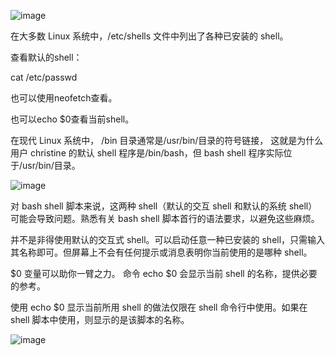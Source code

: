 ![image](https://github.com/user-attachments/assets/40403db6-e82d-4a8b-9469-52cbf3a57397)

在大多数 Linux 系统中，/etc/shells 文件中列出了各种已安装的 shell。

查看默认的shell：

cat /etc/passwd

也可以使用neofetch查看。

也可以echo $0查看当前shell。

在现代 Linux 系统中， /bin 目录通常是/usr/bin/目录的符号链接， 这就是为什么用户 christine 的默认 shell 程序是/bin/bash，但 bash shell 程序实际位于/usr/bin/目录。

![image](https://github.com/user-attachments/assets/84460175-7736-462f-9e07-d7113536bcc3)

对 bash shell 脚本来说，这两种 shell（默认的交互 shell 和默认的系统 shell）可能会导致问题。熟悉有关 bash shell 脚本首行的语法要求，以避免这些麻烦。

并不是非得使用默认的交互式 shell。可以启动任意一种已安装的 shell，只需输入其名称即可。但屏幕上不会有任何提示或消息表明你当前使用的是哪种 shell。

$0 变量可以助你一臂之力。 命令 echo $0 会显示当前 shell 的名称，提供必要的参考。

使用 echo $0 显示当前所用 shell 的做法仅限在 shell 命令行中使用。如果在 shell 脚本中使用，则显示的是该脚本的名称。

![image](https://github.com/user-attachments/assets/d309eaed-96dc-480c-bb85-6031b93c0938)
